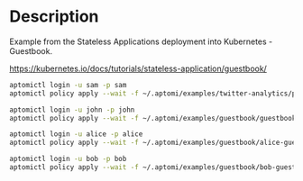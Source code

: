 # Description

Example from the Stateless Applications deployment into Kubernetes - Guestbook.

https://kubernetes.io/docs/tutorials/stateless-application/guestbook/

```bash
aptomictl login -u sam -p sam
aptomictl policy apply --wait -f ~/.aptomi/examples/twitter-analytics/policy/Sam

aptomictl login -u john -p john
aptomictl policy apply --wait -f ~/.aptomi/examples/guestbook/guestbook.yaml

aptomictl login -u alice -p alice
aptomictl policy apply --wait -f ~/.aptomi/examples/guestbook/alice-guestbook.yaml

aptomictl login -u bob -p bob
aptomictl policy apply --wait -f ~/.aptomi/examples/guestbook/bob-guestbook.yaml
```
